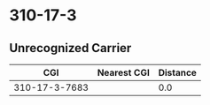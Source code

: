 # 310-17-3
## Unrecognized Carrier


| CGI | Nearest CGI | Distance |
|-----|-------------|----------|
| 310-17-3-7683 |  | 0.0 |
